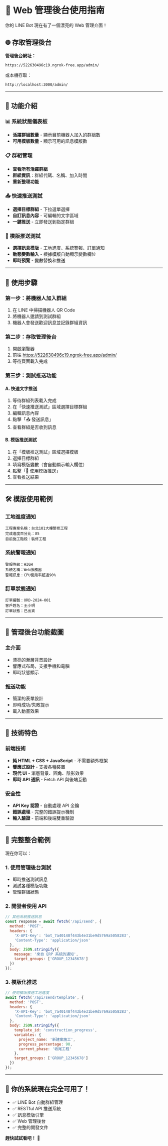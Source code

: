 # 🎉 Web 管理後台使用指南

你的 LINE Bot 現在有了一個漂亮的 Web 管理介面！

## 🌐 存取管理後台

**管理後台網址：**
```
https://522630496c19.ngrok-free.app/admin/
```

或本機存取：
```
http://localhost:3000/admin/
```

---

## 🎯 功能介紹

### 📊 系統狀態儀表板
- **活躍群組數量** - 顯示目前機器人加入的群組數
- **可用模版數量** - 顯示可用的訊息模版數

### 📋 群組管理
- **查看所有活躍群組**
- **群組資訊**：群組代碼、名稱、加入時間
- **重新整理功能**

### 📤 快速推送測試
- **選擇目標群組** - 下拉選單選擇
- **自訂訊息內容** - 可編輯的文字區域
- **一鍵推送** - 立即發送到指定群組

### 🎨 模版推送測試
- **選擇訊息模版** - 工地進度、系統警報、訂單通知
- **動態變數輸入** - 根據模版自動顯示變數欄位
- **即時預覽** - 變數替換和推送

---

## 🚀 使用步驟

### 第一步：將機器人加入群組
1. 在 LINE 中掃描機器人 QR Code
2. 將機器人邀請到測試群組
3. 機器人會發送歡迎訊息並記錄群組資訊

### 第二步：存取管理後台
1. 開啟瀏覽器
2. 前往 https://522630496c19.ngrok-free.app/admin/
3. 等待頁面載入完成

### 第三步：測試推送功能

#### A. 快速文字推送
1. 等待群組列表載入完成
2. 在「快速推送測試」區域選擇目標群組
3. 編輯訊息內容
4. 點擊「📤 發送訊息」
5. 查看群組是否收到訊息

#### B. 模版推送測試
1. 在「模版推送測試」區域選擇模版
2. 選擇目標群組
3. 填寫模版變數（會自動顯示輸入欄位）
4. 點擊「🚀 使用模版推送」
5. 查看推送結果

---

## 🛠️ 模版使用範例

### 工地進度通知
```
工程專案名稱：台北101大樓整修工程
完成進度百分比：85
目前施工階段：裝修工程
```

### 系統警報通知  
```
警報等級：HIGH
系統名稱：Web服務器
警報訊息：CPU使用率超過90%
```

### 訂單狀態通知
```
訂單編號：ORD-2024-001
客戶姓名：王小明
訂單狀態：已出貨
```

---

## 📱 管理後台功能截圖

### 主介面
- 漂亮的漸層背景設計
- 響應式布局，支援手機和電腦
- 即時狀態顯示

### 推送功能
- 簡潔的表單設計
- 即時成功/失敗提示
- 載入動畫效果

---

## 🔧 技術特色

### 前端技術
- **純 HTML + CSS + JavaScript** - 不需要額外框架
- **響應式設計** - 支援各種裝置
- **現代 UI** - 漸層背景、圓角、陰影效果
- **即時 API 通訊** - Fetch API 與後端互動

### 安全性
- **API Key 認證** - 自動處理 API 金鑰
- **錯誤處理** - 完整的錯誤提示機制
- **輸入驗證** - 前端和後端雙重驗證

---

## 🎉 完整整合範例

現在你可以：

### 1. 使用管理後台測試
- 即時推送測試訊息
- 測試各種模版功能
- 管理群組狀態

### 2. 開發者使用 API
```javascript
// 其他系統推送訊息
const response = await fetch('/api/send', {
  method: 'POST',
  headers: {
    'X-API-Key': 'bot_7a40148f443b4e31be9d5769a5058283',
    'Content-Type': 'application/json'
  },
  body: JSON.stringify({
    message: '來自 ERP 系統的通知',
    target_groups: ['GROUP_12345678']
  })
});
```

### 3. 模版化推送
```javascript
// 使用模版推送工地進度
await fetch('/api/send/template', {
  method: 'POST',
  headers: {
    'X-API-Key': 'bot_7a40148f443b4e31be9d5769a5058283',
    'Content-Type': 'application/json'
  },
  body: JSON.stringify({
    template_id: 'construction_progress',
    variables: {
      project_name: '新建案施工',
      progress_percentage: 90,
      current_phase: '收尾工程'
    },
    target_groups: ['GROUP_12345678']
  })
});
```

---

## 🚀 你的系統現在完全可用了！

- ✅ LINE Bot 自動群組管理
- ✅ RESTful API 推送系統
- ✅ 訊息模版引擎
- ✅ Web 管理後台
- ✅ 完整的開發文件

**趕快試試看吧！** 🎯